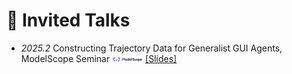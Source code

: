 # 💬 Invited Talks
- *2025.2* Constructing Trajectory Data for Generalist GUI Agents, ModelScope Seminar <img src='./images/logos/modelscope-logo.png' style='width: 3.5em;'> [[Slides]](./files/250210_GUI_Agents_ModelScope.pdf)